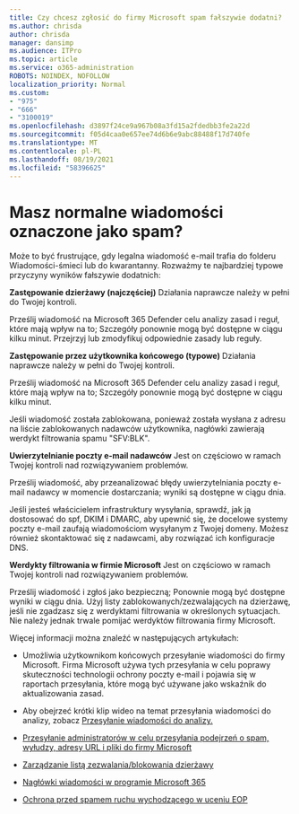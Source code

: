 ```yaml
---
title: Czy chcesz zgłosić do firmy Microsoft spam fałszywie dodatni?
ms.author: chrisda
author: chrisda
manager: dansimp
ms.audience: ITPro
ms.topic: article
ms.service: o365-administration
ROBOTS: NOINDEX, NOFOLLOW
localization_priority: Normal
ms.custom:
- "975"
- "666"
- "3100019"
ms.openlocfilehash: d3897f24ce9a967b08a3fd15a2fdedbb3fe2a22d
ms.sourcegitcommit: f05d4caa0e657ee74d6b6e9abc88488f17d740fe
ms.translationtype: MT
ms.contentlocale: pl-PL
ms.lasthandoff: 08/19/2021
ms.locfileid: "58396625"
---
```

# <a name="do-you-have-legitimate-messages-being-marked-as-spam"></a>Masz normalne wiadomości oznaczone jako spam?

Może to być frustrujące, gdy legalna wiadomość e-mail trafia do folderu Wiadomości-śmieci lub do kwarantanny. Rozważmy te najbardziej typowe przyczyny wyników fałszywie dodatnich:

**Zastępowanie dzierżawy (najczęściej)** Działania naprawcze należy w pełni do Twojej kontroli.

Prześlij wiadomość na Microsoft 365 Defender celu analizy zasad i reguł, które mają wpływ na to; Szczegóły ponownie mogą być dostępne w ciągu kilku minut.
Przejrzyj lub zmodyfikuj odpowiednie zasady lub reguły. 

**Zastępowanie przez użytkownika końcowego (typowe)** Działania naprawcze należy w pełni do Twojej kontroli. 

Prześlij wiadomość na Microsoft 365 Defender celu analizy zasad i reguł, które mają wpływ na to; Szczegóły ponownie mogą być dostępne w ciągu kilku minut. 

Jeśli wiadomość została zablokowana, ponieważ została wysłana z adresu na liście zablokowanych nadawców użytkownika, nagłówki zawierają werdykt filtrowania spamu "SFV:BLK".

**Uwierzytelnianie poczty e-mail nadawców** Jest on częściowo w ramach Twojej kontroli nad rozwiązywaniem problemów.

Prześlij wiadomość, aby przeanalizować błędy uwierzytelniania poczty e-mail nadawcy w momencie dostarczania; wyniki są dostępne w ciągu dnia. 

Jeśli jesteś właścicielem infrastruktury wysyłania, sprawdź, jak ją dostosować do spf, DKIM i DMARC, aby upewnić się, że docelowe systemy poczty e-mail zaufają wiadomościom wysyłanym z Twojej domeny. Możesz również skontaktować się z nadawcami, aby rozwiązać ich konfiguracje DNS.

**Werdykty filtrowania w firmie Microsoft** Jest on częściowo w ramach Twojej kontroli nad rozwiązywaniem problemów.

Prześlij wiadomość i zgłoś jako bezpieczną; Ponownie mogą być dostępne wyniki w ciągu dnia. Użyj listy zablokowanych/zezwalających na dzierżawę, jeśli nie zgadzasz się z werdyktami filtrowania w określonych sytuacjach. Nie należy jednak trwale pomijać werdyktów filtrowania firmy Microsoft. 

Więcej informacji można znaleźć w następujących artykułach:

- Umożliwia użytkownikom końcowych przesyłanie wiadomości do firmy Microsoft. Firma Microsoft używa tych przesyłania w celu poprawy skuteczności technologii ochrony poczty e-mail i pojawia się w raportach przesyłania, które mogą być używane jako wskaźnik do aktualizowania zasad. 

- Aby obejrzeć krótki klip wideo na temat przesyłania wiadomości do analizy, zobacz [Przesyłanie wiadomości do analizy.](https://go.microsoft.com/fwlink/?linkid=2166435)

- [Przesyłanie administratorów w celu przesyłania podejrzeń o spam, wyłudzy, adresy URL i pliki do firmy Microsoft](https://docs.microsoft.com/microsoft-365/security/office-365-security/admin-submission)

- [Zarządzanie listą zezwalania/blokowania dzierżawy](https://docs.microsoft.com/microsoft-365/security/office-365-security/tenant-allow-block-list)

- [Nagłówki wiadomości w programie Microsoft 365](https://docs.microsoft.com/microsoft-365/security/office-365-security/anti-spam-message-headers)

- [Ochrona przed spamem ruchu wychodzącego w uceniu EOP](https://docs.microsoft.com/microsoft-365/security/office-365-security/outbound-spam-controls)